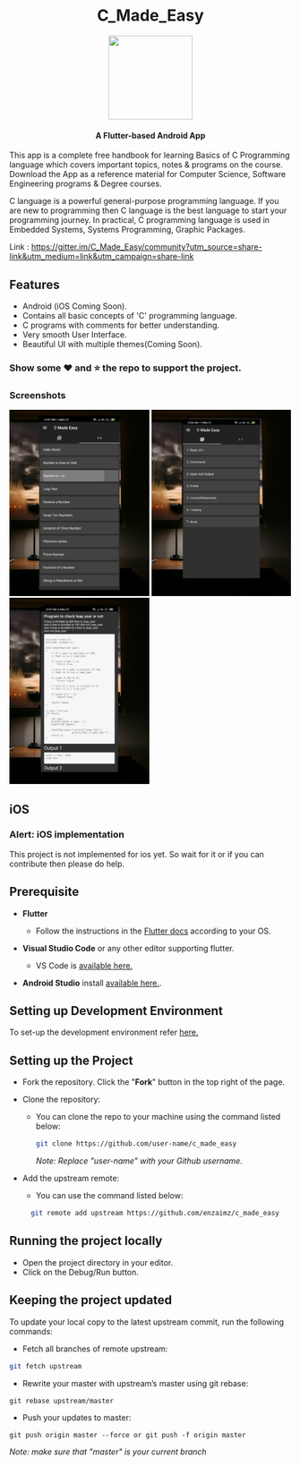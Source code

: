 <h1 align="center">C_Made_Easy</h1>
<p align="center">
  <a href="https://github.com/enzaimz/c_made_easy/blob/master/assets/icon.png">
    <img src="https://github.com/enzaimz/c_made_easy/blob/master/assets/icon.png" align="center" height="150" width="150">
  </a>
  <h4 align="center">A Flutter-based Android App</h4>
</p>

This app is a complete free handbook for learning Basics of C Programming language which covers important topics, notes & programs on the course. Download the App as a reference material for Computer Science, Software Engineering programs & Degree courses.

C language is a powerful general-purpose programming language. If you are new to programming then C language is the best language to start your programming journey. In practical, C programming language is used in Embedded Systems, Systems Programming, Graphic Packages.

Link : https://gitter.im/C_Made_Easy/community?utm_source=share-link&utm_medium=link&utm_campaign=share-link

## Features
  - Android (iOS Coming Soon).
  - Contains all basic concepts of 'C' programming language.
  - C programs with comments for better understanding.
  - Very smooth User Interface.
  - Beautiful UI with multiple themes(Coming Soon).
 
  
  ### Show some :heart: and :star: the repo to support the project.
  
  ### Screenshots
  
  <img src="assets/ss1.webp" height="333em" /> <img src="assets/ss2.webp" height="333em" /> <img src="assets/ss3.webp" height="333em" /> 
  
## iOS

### Alert: iOS implementation

This project is not implemented for ios yet. So wait for it or if you can contribute then please do help.

## Prerequisite

- **Flutter**
  - Follow the instructions in the [Flutter docs](https://flutter.dev/docs/get-started/install) according to your OS.
  
- **Visual Studio Code** or any other editor supporting flutter.
  - VS Code is [available here.](https://code.visualstudio.com/#alt-downloads)

- **Android Studio** install [available here.](https://developer.android.com/studio).

## Setting up Development Environment 
To set-up the development environment refer [here.](https://flutter.dev/docs/get-started/install)

## Setting up the Project

- Fork the repository. Click the "**Fork**" button in the top right of the page.
- Clone the repository:
  - You can clone the repo to your machine using the command listed below:
    ```bash
    git clone https://github.com/user-name/c_made_easy
    ```
    *Note: Replace "user-name" with your Github username.*
     
- Add the upstream remote:   
  - You can use the command listed below:
  ```bash
    git remote add upstream https://github.com/enzaimz/c_made_easy
    ```


## Running the project locally
- Open the project directory in your editor. 
- Click on the Debug/Run button.


## Keeping the project updated
To update your local copy to the latest upstream commit, run the following commands:
- Fetch all branches of remote upstream:
```bash
git fetch upstream
```
- Rewrite your master with upstream’s master using git rebase:
```base
git rebase upstream/master
```
- Push your updates to master:
```base
git push origin master --force or git push -f origin master
```

*Note: make sure that "master" is your current branch*

